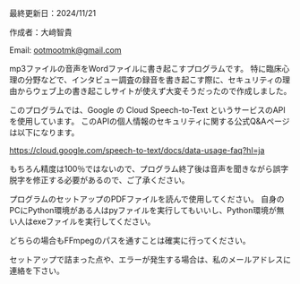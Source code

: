 最終更新日：2024/11/21

作成者：大﨑智貴

Email: ootmootmk@gmail.com



mp3ファイルの音声をWordファイルに書き起こすプログラムです。
特に臨床心理の分野などで、インタビュー調査の録音を書き起こす際に、セキュリティの理由からウェブ上の書き起こしサイトが使えず大変そうだったので作成しました。

このプログラムでは、Google の Cloud Speech-to-Text というサービスのAPI を使用しています。
このAPIの個人情報のセキュリティに関する公式Q&Aページは以下になります。 

https://cloud.google.com/speech-to-text/docs/data-usage-faq?hl=ja


もちろん精度は100％ではないので、プログラム終了後は音声を聞きながら誤字脱字を修正する必要があるので、ご了承ください。

プログラムのセットアップのPDFファイルを読んで使用してください。
自身のPCにPython環境がある人はpyファイルを実行してもいいし、Python環境が無い人はexeファイルを実行してください。

どちらの場合もFFmpegのパスを通すことは確実に行ってください。

セットアップで詰まった点や、エラーが発生する場合は、私のメールアドレスに連絡を下さい。
